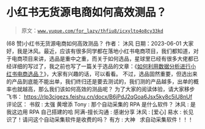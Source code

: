 # 小红书无货源电商如何高效测品？

> 原文：[`www.yuque.com/for_lazy/thfiu8/icxylto4o8cy33kd`](https://www.yuque.com/for_lazy/thfiu8/icxylto4o8cy33kd)

<ne-h2 id="163fefa9" data-lake-id="163fefa9"><ne-heading-ext><ne-heading-anchor></ne-heading-anchor><ne-heading-fold></ne-heading-fold></ne-heading-ext><ne-heading-content><ne-text id="ue8226b03">(68 赞)小红书无货源电商如何高效测品？</ne-text></ne-heading-content></ne-h2> <ne-p id="u866213a8" data-lake-id="u866213a8"><ne-text id="u18e570cb">作者： 沐风</ne-text></ne-p> <ne-p id="u75ce1018" data-lake-id="u75ce1018"><ne-text id="uc8735f37">日期：2023-06-01</ne-text></ne-p> <ne-p id="u30778746" data-lake-id="u30778746"><ne-text id="uaab92f4a">大家好，我是沐风。最近，应该有很多同学都在落地小红书电商项目，我们都知道，对于电商项目来讲，选品是重中之重，而关于如何选品，星球里已经有很多大佬都已经详细的写过了，我之前也写了一篇关于选品的文章：《</ne-text>[<ne-text id="u525acd25">如何利用数据分析进行小红书电商选品？</ne-text>](https://rlp3cigezs.feishu.cn/docx/IwUDdGvHhojaL2xwtUzc6YyZnHh)<ne-text id="u180aa3ba">》，大家有兴趣的话，可以看看。</ne-text></ne-p> <ne-p id="u0f740770" data-lake-id="u0f740770"><ne-text id="u898d6c1a">不过，选品固然重要，但选出来的产品到底能不能出单，我们终归还是要去测试的，我们测的产品越多，出单的概率也就越高，那么我们该如何高效的测品呢？</ne-text></ne-p> <ne-p id="u5c9e75cb" data-lake-id="u5c9e75cb"><ne-text id="u8256a8f0">为了大家的阅读体验，请大家移步飞书：</ne-text></ne-p> <ne-p id="u4e8a2476" data-lake-id="u4e8a2476">[<ne-text id="uc321c7f4">https://rlp3cigezs.feishu.cn/docx/B6jPdJ2qGoa6Jsx5ky8c5iU8nUf</ne-text>](https://rlp3cigezs.feishu.cn/docx/B6jPdJ2qGoa6Jsx5ky8c5iU8nUf)</ne-p> <ne-hole id="ucee3425d" data-lake-id="ucee3425d"><ne-card data-card-name="hr" data-card-type="block" id="bgwAP" data-event-boundary="card"><ne-p id="ufe80a56a" data-lake-id="ufe80a56a"><ne-text id="ubedc608b">评论区：</ne-text></ne-p> <ne-p id="ua66bbfbc" data-lake-id="ua66bbfbc"><ne-text id="u18392289">书叙 : 太强</ne-text> <ne-text id="ue2ae7b45">黄增添 Tony : 那个自动采集的 RPA 是什么软件？</ne-text> <ne-text id="u03791fe4">沐风 : 是我这边用 RPA 自己搭建的哈</ne-text> <ne-text id="u976eda69">阿满-擅长沟通 : 感谢分享</ne-text> <ne-text id="uadeba2a7">沐风 : [爱心]</ne-text> <ne-text id="uef971a48">易水 : 长见识了！请问这个自动采集软件是收费的吗？</ne-text> <ne-text id="uafd20017">有方 : 大神   求自动采集软件！！！</ne-text></ne-p></ne-card></ne-hole>